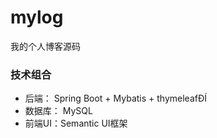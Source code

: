 # mylog
我的个人博客源码

### 技术组合
+ 后端： Spring Boot + Mybatis + thymeleafÐÍ
+ 数据库： MySQL
+ 前端UI：Semantic UI框架
